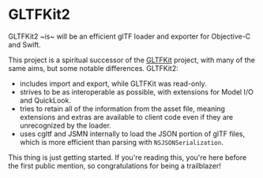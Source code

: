 #  GLTFKit2

GLTFKit2 ~is~ will be an efficient glTF loader and exporter for Objective-C and Swift.

This project is a spiritual successor of the [GLTFKit](https://github.com/warrenm/GLTFKit) project, with many of the same aims, but some notable differences. GLTFKit2:

 - includes import and export, while GLTFKit was read-only.
 - strives to be as interoperable as possible, with extensions for Model I/O and QuickLook. 
 - tries to retain all of the information from the asset file, meaning extensions and extras are available to client code even if they are unrecognized by the loader.
 - uses cgltf and JSMN internally to load the JSON portion of glTF files, which is more efficient than parsing with `NSJSONSerialization`.

This thing is just getting started. If you're reading this, you're here before the first public mention, so congratulations for being a trailblazer!
